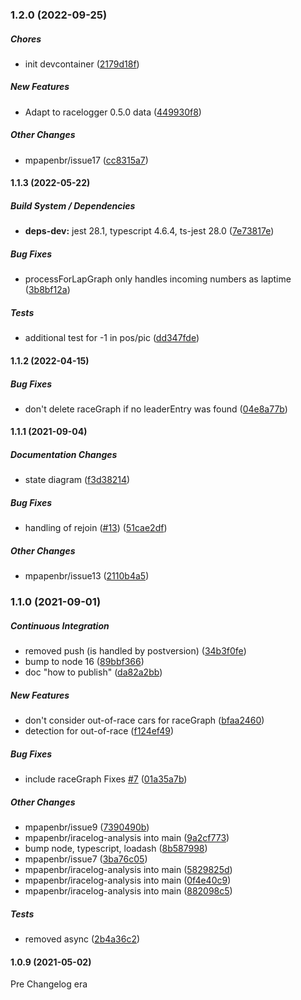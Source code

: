 ### 1.2.0 (2022-09-25)

##### Chores

*  init devcontainer ([2179d18f](https://github.com/mpapenbr/iracelog-analysis/commit/2179d18ff37b335f78c3b3ce1343e04455cf7426))

##### New Features

*  Adapt to racelogger 0.5.0 data ([449930f8](https://github.com/mpapenbr/iracelog-analysis/commit/449930f89a8b25956419b4505360ea3bd929a8c8))

##### Other Changes

* mpapenbr/issue17 ([cc8315a7](https://github.com/mpapenbr/iracelog-analysis/commit/cc8315a7a91d216210d627f297d764827ab62602))

#### 1.1.3 (2022-05-22)

##### Build System / Dependencies

* **deps-dev:**  jest 28.1, typescript 4.6.4, ts-jest 28.0 ([7e73817e](https://github.com/mpapenbr/iracelog-analysis/commit/7e73817ec49350fb9f950a84a5fea7247589bff0))

##### Bug Fixes

*  processForLapGraph only handles incoming numbers as laptime ([3b8bf12a](https://github.com/mpapenbr/iracelog-analysis/commit/3b8bf12adf0e6026be15198e783f7a78bcee0215))

##### Tests

*  additional test for -1 in pos/pic ([dd347fde](https://github.com/mpapenbr/iracelog-analysis/commit/dd347fdeac78efe6648a0522266e0d5c83ca867e))

#### 1.1.2 (2022-04-15)

##### Bug Fixes

*  don't delete raceGraph if no leaderEntry was found ([04e8a77b](https://github.com/mpapenbr/iracelog-analysis/commit/04e8a77b9c7d59fb4bd78db91971f3d6272e1a04))

#### 1.1.1 (2021-09-04)

##### Documentation Changes

*  state diagram ([f3d38214](https://github.com/mpapenbr/iracelog-analysis/commit/f3d38214e1800fbb446dc4e164652bcf755866e6))

##### Bug Fixes

*  handling of rejoin ([#13](https://github.com/mpapenbr/iracelog-analysis/pull/13)) ([51cae2df](https://github.com/mpapenbr/iracelog-analysis/commit/51cae2df309d3f2951f3b6b892d62253b5ca8fc5))

##### Other Changes

* mpapenbr/issue13 ([2110b4a5](https://github.com/mpapenbr/iracelog-analysis/commit/2110b4a58f99ce5ff0f6d804cc24b6cfd914570b))

### 1.1.0 (2021-09-01)

##### Continuous Integration

*  removed push (is handled by postversion) ([34b3f0fe](https://github.com/mpapenbr/iracelog-analysis/commit/34b3f0fe000e5f71b00571407b72a8a656ab68e9))
*  bump to node 16 ([89bbf366](https://github.com/mpapenbr/iracelog-analysis/commit/89bbf366a14b4fe90717dc0b25f0e15d3e49e8a7))
*  doc "how to publish" ([da82a2bb](https://github.com/mpapenbr/iracelog-analysis/commit/da82a2bba0b8e8d540e25177316b49d3da3f41be))

##### New Features

*  don't consider out-of-race cars for raceGraph ([bfaa2460](https://github.com/mpapenbr/iracelog-analysis/commit/bfaa24601c9684fdd52fcfeea48f7ac01cf4117e))
*  detection for out-of-race ([f124ef49](https://github.com/mpapenbr/iracelog-analysis/commit/f124ef498a913059d2578d1d38aa6bb2171d86cb))

##### Bug Fixes

*  include raceGraph Fixes [#7](https://github.com/mpapenbr/iracelog-analysis/pull/7) ([01a35a7b](https://github.com/mpapenbr/iracelog-analysis/commit/01a35a7ba150cb5a21b885952921160810ea9054))

##### Other Changes

* mpapenbr/issue9 ([7390490b](https://github.com/mpapenbr/iracelog-analysis/commit/7390490b665137b37d0123bdd5c1e0d7237c97b9))
* mpapenbr/iracelog-analysis into main ([9a2cf773](https://github.com/mpapenbr/iracelog-analysis/commit/9a2cf7732c49ed72b39eb3ecc0317c1cdadbe6f8))
*  bump node, typescript, loadash ([8b587998](https://github.com/mpapenbr/iracelog-analysis/commit/8b58799893b14f7bf79c7860419f9e061a47bd8a))
* mpapenbr/issue7 ([3ba76c05](https://github.com/mpapenbr/iracelog-analysis/commit/3ba76c053c9e6292b41d65c8bd3d3075e43a0e82))
* mpapenbr/iracelog-analysis into main ([5829825d](https://github.com/mpapenbr/iracelog-analysis/commit/5829825d26fe94e853935c18b3bc74a08ab3b37e))
* mpapenbr/iracelog-analysis into main ([0f4e40c9](https://github.com/mpapenbr/iracelog-analysis/commit/0f4e40c966669c884fd5e62a8fab971696d04770))
* mpapenbr/iracelog-analysis into main ([882098c5](https://github.com/mpapenbr/iracelog-analysis/commit/882098c50726783f7cfe54794f568bb0008d4e1f))

##### Tests

*  removed async ([2b4a36c2](https://github.com/mpapenbr/iracelog-analysis/commit/2b4a36c22902acc3c3cbea97f16987e007410c9a))

#### 1.0.9 (2021-05-02)

Pre Changelog era
